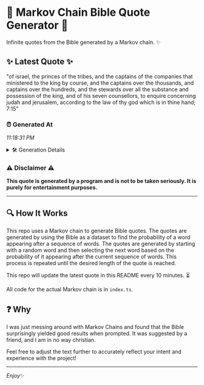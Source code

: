 # 📖 Markov Chain Bible Quote Generator 📖

Infinite quotes from the Bible generated by a Markov chain. ✨

## ✨ Latest Quote ✨
"of israel, the princes of the tribes, and the captains of the companies that ministered to the king by course, and the captains over the thousands, and captains over the hundreds, and the stewards over all the substance and possession of the king, and of his seven counsellors, to enquire concerning judah and jerusalem, according to the law of thy god which is in thine hand; 7:15"

### ⏰ Generated At
*11:18:31 PM*

<details>
    <summary>🛠️ Generation Details</summary>
    <p>
        <strong>🌱 Seed:</strong> of<br>
        <strong>🔄 Iterations:</strong> 66<br>
        <strong>📜 Context History:</strong><br>[ of ]: israel,<br>[ of, israel, ]: the<br>[ of, israel,, the ]: princes<br>[ of, israel,, the, princes ]: of<br>[ of, israel,, the, princes, of ]: the<br>[ of, israel,, the, princes, of, the ]: tribes,<br>[ israel,, the, princes, of, the, tribes, ]: and<br>[ the, princes, of, the, tribes,, and ]: the<br>[ princes, of, the, tribes,, and, the ]: captains<br>[ of, the, tribes,, and, the, captains ]: of<br>[ the, tribes,, and, the, captains, of ]: the<br>[ tribes,, and, the, captains, of, the ]: companies<br>[ and, the, captains, of, the, companies ]: that<br>[ the, captains, of, the, companies, that ]: ministered<br>[ captains, of, the, companies, that, ministered ]: to<br>[ of, the, companies, that, ministered, to ]: the<br>[ the, companies, that, ministered, to, the ]: king<br>[ companies, that, ministered, to, the, king ]: by<br>[ that, ministered, to, the, king, by ]: course,<br>[ ministered, to, the, king, by, course, ]: and<br>[ to, the, king, by, course,, and ]: the<br>[ the, king, by, course,, and, the ]: captains<br>[ king, by, course,, and, the, captains ]: over<br>[ by, course,, and, the, captains, over ]: the<br>[ course,, and, the, captains, over, the ]: thousands,<br>[ and, the, captains, over, the, thousands, ]: and<br>[ the, captains, over, the, thousands,, and ]: captains<br>[ captains, over, the, thousands,, and, captains ]: over<br>[ over, the, thousands,, and, captains, over ]: the<br>[ the, thousands,, and, captains, over, the ]: hundreds,<br>[ thousands,, and, captains, over, the, hundreds, ]: and<br>[ and, captains, over, the, hundreds,, and ]: the<br>[ captains, over, the, hundreds,, and, the ]: stewards<br>[ over, the, hundreds,, and, the, stewards ]: over<br>[ the, hundreds,, and, the, stewards, over ]: all<br>[ hundreds,, and, the, stewards, over, all ]: the<br>[ and, the, stewards, over, all, the ]: substance<br>[ the, stewards, over, all, the, substance ]: and<br>[ stewards, over, all, the, substance, and ]: possession<br>[ over, all, the, substance, and, possession ]: of<br>[ all, the, substance, and, possession, of ]: the<br>[ the, substance, and, possession, of, the ]: king,<br>[ substance, and, possession, of, the, king, ]: and<br>[ and, possession, of, the, king,, and ]: of<br>[ possession, of, the, king,, and, of ]: his<br>[ of, the, king,, and, of, his ]: seven<br>[ the, king,, and, of, his, seven ]: counsellors,<br>[ king,, and, of, his, seven, counsellors, ]: to<br>[ and, of, his, seven, counsellors,, to ]: enquire<br>[ of, his, seven, counsellors,, to, enquire ]: concerning<br>[ his, seven, counsellors,, to, enquire, concerning ]: judah<br>[ seven, counsellors,, to, enquire, concerning, judah ]: and<br>[ counsellors,, to, enquire, concerning, judah, and ]: jerusalem,<br>[ to, enquire, concerning, judah, and, jerusalem, ]: according<br>[ enquire, concerning, judah, and, jerusalem,, according ]: to<br>[ concerning, judah, and, jerusalem,, according, to ]: the<br>[ judah, and, jerusalem,, according, to, the ]: law<br>[ and, jerusalem,, according, to, the, law ]: of<br>[ jerusalem,, according, to, the, law, of ]: thy<br>[ according, to, the, law, of, thy ]: god<br>[ to, the, law, of, thy, god ]: which<br>[ the, law, of, thy, god, which ]: is<br>[ law, of, thy, god, which, is ]: in<br>[ of, thy, god, which, is, in ]: thine<br>[ thy, god, which, is, in, thine ]: hand;<br>[ god, which, is, in, thine, hand; ]: 7:15<br>
    </p>
</details>

### ⚠️ Disclaimer ⚠️
**This quote is generated by a program and is not to be taken seriously. It is purely for entertainment purposes.**

---

## 🔍 How It Works

This repo uses a Markov chain to generate Bible quotes. The quotes are generated by using the Bible as a dataset to find the probability of a word appearing after a sequence of words. The quotes are generated by starting with a random word and then selecting the next word based on the probability of it appearing after the current sequence of words. This process is repeated until the desired length of the quote is reached.

This repo will update the latest quote in this README every 10 minutes. ⏳

All code for the actual Markov chain is in `index.ts`.

## ❓ Why

I was just messing around with Markov Chains and found that the Bible surprisingly yielded good results when prompted. 
It was suggested by a friend, and I am in no way christian.

Feel free to adjust the text further to accurately reflect your intent and experience with the project!

---

*Enjoy*✨
